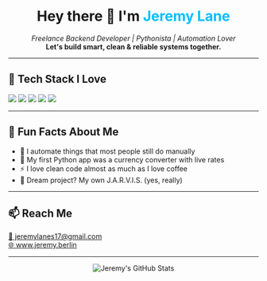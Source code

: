 <h1 align="center">Hey there 👋 I'm <span style="color:#00BFFF;">Jeremy Lane</span></h1>
<p align="center">
  <em>Freelance Backend Developer | Pythonista | Automation Lover</em><br>
  <strong>Let's build smart, clean & reliable systems together.</strong>
</p>

<hr>

<h2>🚀 Tech Stack I Love</h2>
<p>
  <img src="https://img.shields.io/badge/Python-3776AB?style=for-the-badge&logo=python&logoColor=white">
  <img src="https://img.shields.io/badge/Django-092E20?style=for-the-badge&logo=django&logoColor=white">
  <img src="https://img.shields.io/badge/PostgreSQL-336791?style=for-the-badge&logo=postgresql&logoColor=white">
  <img src="https://img.shields.io/badge/Docker-2496ED?style=for-the-badge&logo=docker&logoColor=white">
  <img src="https://img.shields.io/badge/Linux-FCC624?style=for-the-badge&logo=linux&logoColor=black">
</p>

<hr>

<h2>🧠 Fun Facts About Me</h2>
<ul>
  <li>🔄 I automate things that most people still do manually</li>
  <li>🐍 My first Python app was a currency converter with live rates</li>
  <li>⚡ I love clean code almost as much as I love coffee</li>
  <li>🤖 Dream project? My own J.A.R.V.I.S. (yes, really)</li>
</ul>

<hr>

<h2>📫 Reach Me</h2>
<p>
  <a href="mailto:jeremylanes17@gmail.com">📧 jeremylanes17@gmail.com</a><br>
<!--   <a href="https://linkedin.com/in/jeremy-lane" target="_blank">💼 LinkedIn</a><br> -->
  <a href="https://jeremy.berlin" target="_blank">🌐 www.jeremy.berlin</a>
</p>

<hr>

<p align="center">
  <img src="https://github-readme-stats.vercel.app/api?username=jeremylanes&show_icons=true&theme=radical" alt="Jeremy's GitHub Stats">
</p>
